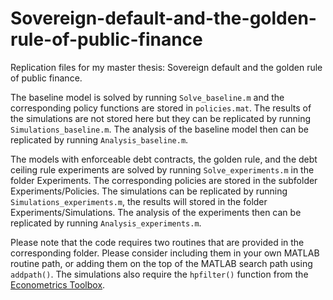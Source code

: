 # Sovereign-default-and-the-golden-rule-of-public-finance
 Replication files for my master thesis: Sovereign default and the golden rule of public finance.

The baseline model is solved by running `Solve_baseline.m` and the corresponding policy functions are stored in `policies.mat`. 
The results of the simulations are not stored here but they can be replicated by running `Simulations_baseline.m`. The analysis of the baseline
model then can be replicated by running `Analysis_baseline.m`.

The models with enforceable debt contracts, the golden rule, and the debt ceiling rule experiments are solved by running `Solve_experiments.m` in the folder Experiments.
The corresponding policies are stored in the subfolder Experiments/Policies. The simulations can be replicated by running `Simulations_experiments.m`,
the results will stored in the folder Experiments/Simulations. The analysis of the experiments then can be replicated by running `Analysis_experiments.m`.

Please note that the code requires two routines that are provided in the corresponding folder. Please consider including them in your own MATLAB routine path, or adding them on the top of the MATLAB search path using ``addpath()``. The simulations also require the ``hpfilter()`` function from the [Econometrics Toolbox](https://www.mathworks.com/help/econ/index.html?s_tid=CRUX_lftnav).
